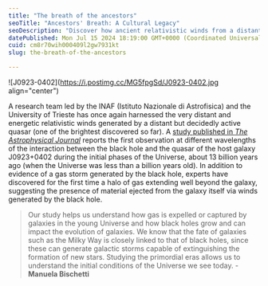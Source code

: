 ```yaml
---
title: "The breath of the ancestors"
seoTitle: "Ancestors' Breath: A Cultural Legacy"
seoDescription: "Discover how ancient relativistic winds from a distant quasar reveal insights into early universe galaxy formation and black hole interactions"
datePublished: Mon Jul 15 2024 18:19:00 GMT+0000 (Coordinated Universal Time)
cuid: cm8r70wih000409l2gw7931kt
slug: the-breath-of-the-ancestors

---
```


![J0923-0402](https://i.postimg.cc/MG5fpgSd/J0923-0402.jpg align="center")

A research team led by the INAF (Istituto Nazionale di Astrofisica) and the University of Trieste has once again harnessed the very distant and energetic relativistic winds generated by a distant but decidedly active quasar (one of the brightest discovered so far). A [study published in *The Astrophysical Journal*](https://doi.org/10.48550/arXiv.2404.12443) reports the first observation at different wavelengths of the interaction between the black hole and the quasar of the host galaxy J0923+0402 during the initial phases of the Universe, about 13 billion years ago (when the Universe was less than a billion years old). In addition to evidence of a gas storm generated by the black hole, experts have discovered for the first time a halo of gas extending well beyond the galaxy, suggesting the presence of material ejected from the galaxy itself via winds generated by the black hole.

> Our study helps us understand how gas is expelled or captured by galaxies in the young Universe and how black holes grow and can impact the evolution of galaxies. We know that the fate of galaxies such as the Milky Way is closely linked to that of black holes, since these can generate galactic storms capable of extinguishing the formation of new stars. Studying the primordial eras allows us to understand the initial conditions of the Universe we see today. - **Manuela Bischetti**